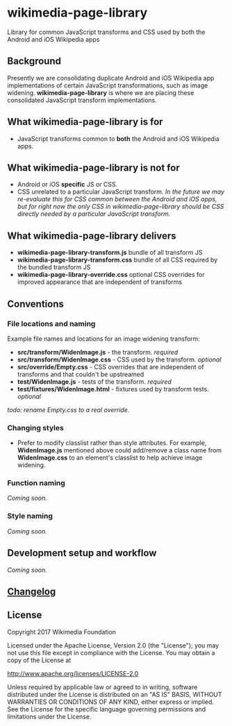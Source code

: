 # wikimedia-page-library
Library for common JavaScript transforms and CSS used by both the Android and iOS Wikipedia apps

## Background
Presently we are consolidating duplicate Android and iOS Wikipedia app implementations of certain JavaScript transformations, such as image widening. **wikimedia-page-library** is where we are placing these consolidated JavaScript transform implementations. 

## What wikimedia-page-library is for
* JavaScript transforms common to **both** the Android and iOS Wikipedia apps.

## What wikimedia-page-library is not for
* Android or iOS **specific** JS or CSS.
* CSS unrelated to a particular JavaScript transform. *In the future we may re-evaluate this for CSS common between the Android and iOS apps, but for right now the only CSS in wikimedia-page-library should be CSS directly needed by a particular JavaScript transform.*

## What wikimedia-page-library delivers
* **wikimedia-page-library-transform.js** bundle of all transform JS
* **wikimedia-page-library-transform.css** bundle of all CSS required by the bundled transform JS
* **wikimedia-page-library-override.css** optional CSS overrides for improved appearance that are independent of transforms

## Conventions

### File locations and naming

Example file names and locations for an image widening transform:
* **src/transform/WidenImage.js** - the transform. *required*
* **src/transform/WidenImage.css** - CSS used by the transform. *optional*
* **src/override/Empty.css** - CSS overrides that are independent of transforms and that couldn't be upstreamed
* **test/WidenImage.js** - tests of the transform. *required*
* **test/fixtures/WidenImage.html** - fixtures used by transform tests. *optional*

*todo: rename Empty.css to a real override.*

### Changing styles
- Prefer to modify classlist rather than style attributes. For example, **WidenImage.js** mentioned above could add/remove a class name from **WidenImage.css** to an element's classlist to help achieve image widening.

### Function naming
*Coming soon.*

### Style naming
*Coming soon.*

## Development setup and workflow
*Coming soon.*

## [Changelog](changelog.md)

## License
Copyright 2017 Wikimedia Foundation

Licensed under the Apache License, Version 2.0 (the "License"); you may not use
this file except in compliance with the License. You may obtain a copy of the
License at

  http://www.apache.org/licenses/LICENSE-2.0

Unless required by applicable law or agreed to in writing, software distributed
under the License is distributed on an "AS IS" BASIS, WITHOUT WARRANTIES OR
CONDITIONS OF ANY KIND, either express or implied. See the License for the
specific language governing permissions and limitations under the License.